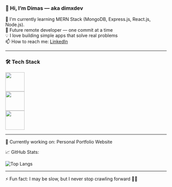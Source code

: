 ### 👋 Hi, I’m Dimas — aka dimxdev

🧠 I'm currently learning MERN Stack (MongoDB, Express.js, React.js, Node.js).  
🚀 Future remote developer — one commit at a time  
💡 I love building simple apps that solve real problems  
📫 How to reach me: [LinkedIn](https://linkedin.com/in/dimxdev)


---

### 🛠️ Tech Stack

<p align="left">
  <!-- Baris 1 -->
  <img src="https://skillicons.dev/icons?i=html,css,js,ts,tailwind,react" style="height:60px;" />
  <br />
  <!-- Baris 2 -->
  <img src="https://skillicons.dev/icons?i=next,nodejs,express,python,java,c" style="height:60px;" />
  <br />
  <!-- Baris 3 -->
  <img src="https://skillicons.dev/icons?i=mongodb,postgres,mysql,figma" style="height:60px;" />
</p>


---

🎯 Currently working on: Personal Portfolio Website  

📈 GitHub Stats:  

<!--![Top Langs](https://github-readme-stats.vercel.app/api/top-langs/?username=dimxdev&layout=compact&theme=dark)-->
![Top Langs](https://github-readme-stats.vercel.app/api/top-langs/?username=dimxdev&layout=compact&theme=tokyonight)



---

⚡ Fun fact: I may be slow, but I never stop crawling forward 🐢💪

<!---
dimxdev/dimxdev is a ✨ special ✨ repository because its `README.md` (this file) appears on your GitHub profile.
You can click the Preview link to take a look at your changes.
--->
